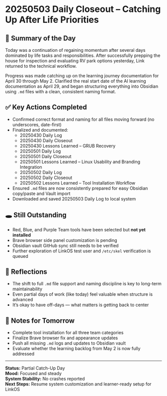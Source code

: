 # 20250503 Daily Closeout – Catching Up After Life Priorities

## 🧾 Summary of the Day
Today was a continuation of regaining momentum after several days dominated by life tasks and responsibilities. After successfully prepping the house for inspection and evaluating RV park options yesterday, Link returned to the technical workflow.

Progress was made catching up on the learning journey documentation for April 30 through May 2. Clarified the real start date of the AI learning documentation as April 29, and began structuring everything into Obsidian using `.md` files with a clean, consistent naming format.

## ✅ Key Actions Completed
- Confirmed correct format and naming for all files moving forward (no underscores, date-first)
- Finalized and documented:
  - 20250430 Daily Log
  - 20250430 Daily Closeout
  - 20250430 Lessons Learned – GRUB Recovery
  - 20250501 Daily Log
  - 20250501 Daily Closeout
  - 20250501 Lessons Learned – Linux Usability and Branding Integration
  - 20250502 Daily Log
  - 20250502 Daily Closeout
  - 20250502 Lessons Learned – Tool Installation Workflow
- Ensured `.md` files are now consistently prepared for easy Obsidian copy/paste and Vault import
- Downloaded and saved 20250503 Daily Log to local system

## 🕳️ Still Outstanding
- Red, Blue, and Purple Team tools have been selected but **not yet installed**
- Brave browser side panel customization is pending
- Obsidian vault GitHub sync still needs to be verified
- Further exploration of LinkOS test user and `/etc/skel` verification is queued

## 🧠 Reflections
- The shift to full `.md` file support and naming discipline is key to long-term maintainability
- Even partial days of work (like today) feel valuable when structure is advanced
- It’s okay to have off-days — what matters is getting back to center

## 📌 Notes for Tomorrow
- Complete tool installation for all three team categories
- Finalize Brave browser fix and appearance updates
- Push all missing `.md` logs and updates to Obsidian vault
- Evaluate whether the learning backlog from May 2 is now fully addressed

---

**Status:** Partial Catch-Up Day  
**Mood:** Focused and steady  
**System Stability:** No crashes reported  
**Next Steps:** Resume system customization and learner-ready setup for LinkOS

